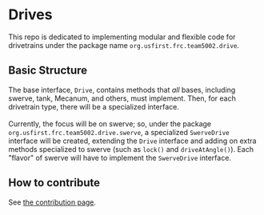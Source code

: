 # Drives
This repo is dedicated to implementing modular and flexible code for
drivetrains under the package name `org.usfirst.frc.team5002.drive`.

## Basic Structure
The base interface, `Drive`, contains methods that *all* bases, including
swerve, tank, Mecanum, and others, must implement.  Then, for each drivetrain
type, there will be a specialized interface.
<br><br>
Currently, the focus will be on swerve; so, under the package
`org.usfirst.frc.team5002.drive.swerve`, a specialized `SwerveDrive` interface
will be created, extending the `Drive` interface and adding on extra methods
specialized to swerve (such as `lock()` and `driveAtAngle()`). Each "flavor" of
swerve will have to implement the `SwerveDrive` interface.

## How to contribute
See [the contribution  page](https://github.com/brandon-gong/Drives/blob/master/contribute.md).
